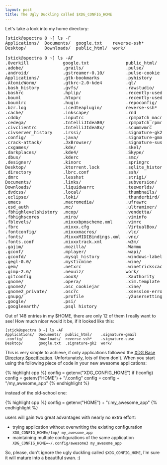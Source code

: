 ```yaml
---
layout: post
title: The Ugly Duckling called $XDG_CONFIG_HOME
---
```


Let's take a look into my home directory:

<pre>
[stick@spectra 0 ~] ls -F
Applications/  Documents/  google.txt    reverse-ssh*
Desktop/       Downloads/  public_html/  work/

[stick@spectra 0 ~] ls -AF
.0verkill             google.txt              public_html/
.adobe/               .grails/                .pulse/
.android/             .gstreamer-0.10/        .pulse-cookie
Applications/         .gtk-bookmarks          .pyhistory
.AtomicWorm/          .gtkrc-2.0-kde4         .qt/
.bash_history         .gvfs/                  .rawstudio/
.bashrc               .hplip/                 .recently-used
.bouml                .htoprc                 .recently-used.xbel
.boumlrc              .hugin                  .repoconfig/
.bzr.log              .icedteaplugin/         reverse-ssh*
.cache/               .inkscape/              .rnd
.cddb/                .inputrc                .rpmpatch_macros
.cedega/              .IntelliJIdea80/        .rpmpatch_rpmrc
.civclientrc          .IntelliJIdea8x/        .scummvmrc
.civserver_history    .irssi/                 .signature-gk2
.config/              .java/                  .signature-gmail
.crack-attack/        .JxBrowser/             .signature-suse
.cxgames/             .kde/                   .skel/
.darkplaces/          .kde4/                  .Skype/
.dbus/                .kderc                  .smc/
.designer/            .kinorc                 .springrc
Desktop/              .ktorrent.lock          .sqlite_history
.directory            .lbrc.conf              .ssh/
.dmrc                 .lesshst                .strigi/
Documents/            .links/                 .subversion/
Downloads/            .liquidwarrc            .teeworlds/
.dvdcss/              .local/                 .thumbnails/
.eclipse/             .loki/                  .thunderbird/
.emacs                .macromedia/            .ufrawrc
.esd_auth             .mc/                    .ultramixer/
.fbhighlevelshistory  .mcop/                  .vendetta/
.fbhighscores         .miro/                  .viminfo
.fblevels/            .mixxxbpmscheme.xml     .vimrc
.fbrc                 .mixxx.cfg              .VirtualBox/
.fontconfig/          .mixxxmacros/           .vlc/
.fonts/               .MixxxMIDIBindings.xml  .vnc/
.fonts.conf           .mixxxtrack.xml         .w3m/
.gajim/               .mozilla/               .Wammu
.gconf/               .mplayer/               .wapi/
.gconfd/              .mysql_history          .windows-label
.gegl-0.0/            .mysticmine             .wine/
.gem/                 .netxrc                 .winetrickscache/
.gimp-2.6/            .nexuiz/                work/
.gitconfig            .ooo3/                  .Xauthority
.gnome/               .opera/                 .xim.template
.gnome2/              .osc_cookiejar          .xine/
.gnome2_private/      .oscrc                  .xsession-errors
.gnupg/               .profile                .y2usersettings
.google/              .psi/
.googleearth/         .psql_history
</pre>

Out of 148 entries in my $HOME, there are only 12 of them I really want to see! How much nicer would it be, if it looked like this:

    [stick@spectra 0 ~] ls -AF
    Applications/  Documents/  public_html/    .signature-gmail
    .config/       Downloads/  reverse-ssh*    .signature-suse
    Desktop/       google.txt  .signature-gk2  work/

This is very simple to achieve, if only applications followed the [XDG Base Directory Specification](http://standards.freedesktop.org/basedir-spec/basedir-spec-latest.html). Unfortunately, lots of them don't. When you start using the following piece of code in your new awesome applications:

{% highlight cpp %}
config = getenv("XDG_CONFIG_HOME")
if (!config) config = getenv("HOME") + "/.config"
config = config + "/my_awesome_app"
{% endhighlight %}

instead of the old-school one:

{% highlight cpp %}
config = getenv("HOME") + "/.my_awesome_app"
{% endhighlight %}

users will gain two great advantages with nearly no extra effort:

* trying application without overwriting the existing configuration `XDG_CONFIG_HOME=/tmp/ my_awesome_app`
* maintaining multiple configurations of the same application `XDG_CONFIG_HOME=~/.config/awesome3 my_awesome_app`

So, please, don't ignore the ugly duckling called `$XDG_CONFIG_HOME`, I'm sure it will mature into a beautiful swan. :)

